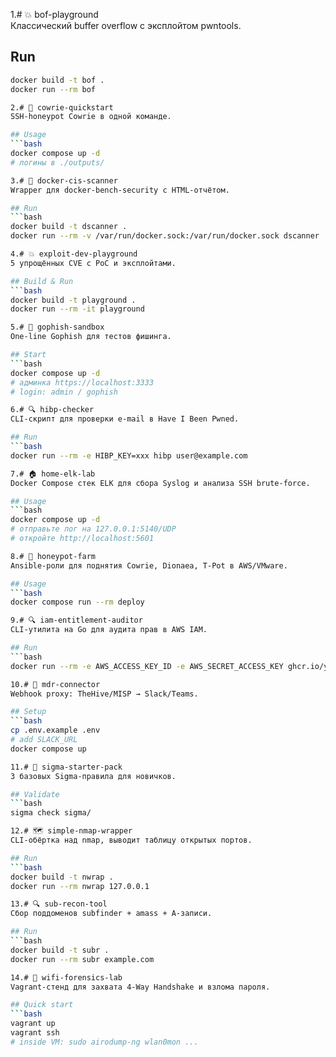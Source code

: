 1.# 💥 bof-playground  
Классический buffer overflow с эксплойтом pwntools.

## Run
```bash
docker build -t bof .
docker run --rm bof

2.# 🐄 cowrie-quickstart  
SSH-honeypot Cowrie в одной команде.

## Usage
```bash
docker compose up -d
# логины в ./outputs/

3.# 🐳 docker-cis-scanner  
Wrapper для docker-bench-security c HTML-отчётом.

## Run
```bash
docker build -t dscanner .
docker run --rm -v /var/run/docker.sock:/var/run/docker.sock dscanner

4.# 💥 exploit-dev-playground  
5 упрощённых CVE с PoC и эксплойтами.

## Build & Run
```bash
docker build -t playground .
docker run --rm -it playground

5.# 🎣 gophish-sandbox  
One-line Gophish для тестов фишинга.

## Start
```bash
docker compose up -d
# админка https://localhost:3333
# login: admin / gophish

6.# 🔍 hibp-checker  
CLI-скрипт для проверки e-mail в Have I Been Pwned.

## Run
```bash
docker run --rm -e HIBP_KEY=xxx hibp user@example.com

7.# 🏠 home-elk-lab  
Docker Compose стек ELK для сбора Syslog и анализа SSH brute-force.

## Usage
```bash
docker compose up -d
# отправьте лог на 127.0.0.1:5140/UDP
# откройте http://localhost:5601

8.# 🐄 honeypot-farm  
Ansible-роли для поднятия Cowrie, Dionaea, T-Pot в AWS/VMware.

## Usage
```bash
docker compose run --rm deploy

9.# 🔍 iam-entitlement-auditor  
CLI-утилита на Go для аудита прав в AWS IAM.

## Run
```bash
docker run --rm -e AWS_ACCESS_KEY_ID -e AWS_SECRET_ACCESS_KEY ghcr.io/you/auditor

10.# 📡 mdr-connector  
Webhook proxy: TheHive/MISP → Slack/Teams.

## Setup
```bash
cp .env.example .env
# add SLACK_URL
docker compose up

11.# 🧾 sigma-starter-pack  
3 базовых Sigma-правила для новичков.

## Validate
```bash
sigma check sigma/

12.# 🗺️ simple-nmap-wrapper  
CLI-обёртка над nmap, выводит таблицу открытых портов.

## Run
```bash
docker build -t nwrap .
docker run --rm nwrap 127.0.0.1

13.# 🔍 sub-recon-tool  
Сбор поддоменов subfinder + amass + A-записи.

## Run
```bash
docker build -t subr .
docker run --rm subr example.com

14.# 📡 wifi-forensics-lab  
Vagrant-стенд для захвата 4-Way Handshake и взлома пароля.

## Quick start
```bash
vagrant up
vagrant ssh
# inside VM: sudo airodump-ng wlan0mon ...
